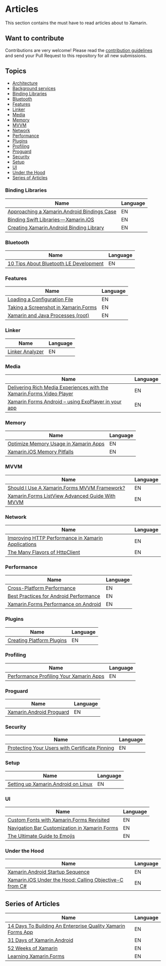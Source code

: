 # Articles

This section contains the must have to read articles about to Xamarin.

## Want to contribute

Contributions are very welcome! Please read the [contribution guidelines](contributing-guidelines.md) and send your Pull Request to this repository for all new submissions.

## Topics

  - [Architecture](article-topics/Architecture.md)
  - [Background services](article-topics/Background-services.md)
  - [Binding Libraries](#binding-libraries)
  - [Bluetooth](#bluetooth)
  - [Features](#features)
  - [Linker](#linker)
  - [Media](#media)
  - [Memory](#memory)
  - [MVVM](#mvvm)
  - [Network](#network)
  - [Performance](#performance)
  - [Plugins](#plugins)
  - [Profiling](#profiling)
  - [Proguard](#proguard)
  - [Security](#security)
  - [Setup](#setup)
  - [UI](#ui)
  - [Under the Hood](#under-the-hood)
- [Series of Articles](series-of-articles)

### Binding Libraries

Name | Language
---- | --------
[Approaching a Xamarin.Android Bindings Case](https://gist.github.com/JonDouglas/dda6d8ace7d071b0e8cb) | EN
[Binding Swift Libraries — Xamarin.iOS](https://medium.com/@Flash3001/binding-swift-libraries-xamarin-ios-ff32adbc7c76) | EN
[Creating Xamarin.Android Binding Library](https://xamarinhelp.com/creating-xamarin-android-binding-library/) | EN

### Bluetooth

Name | Language
---- | --------
[10 Tips About Bluetooth LE Development](http://www.xam-consulting.com/10-tips-about-bluetooth-le-development/) | EN

### Features

Name | Language
---- | --------
[Loading a Configuration File](https://johnthiriet.com/xamarin-loading-a-configuration-file/) | EN
[Taking a Screenshot in Xamarin.Forms](https://xamarinhelp.com/taking-a-screenshot-in-xamarin-forms/) | EN
[Xamarin and Java Processes (root)](https://blog.ostebaronen.dk/2018/07/xamarin-and-java-processes.html) | EN

### Linker

Name | Language
---- | --------
[Linker Analyzer](https://www.jon-douglas.com/2017/09/22/linker-analyzer/) | EN

### Media

Name | Language
---- | --------
[Delivering Rich Media Experiences with the Xamarin.Forms Video Player](https://blog.xamarin.com/delivering-rich-media-experiences-xamarin-forms-video-player/) | EN
[Xamarin Forms Android – using ExoPlayer in your app](http://www.pshul.com/2018/02/09/xamarin-forms-android-using-exoplayer-in-your-app/) | EN

### Memory

Name | Language
---- | --------
[Optimize Memory Usage in Xamarin Apps](https://www.chipsncookies.com/2017/optimize-memory-usage-in-xamarin-apps/) | EN
[Xamarin.iOS Memory Pitfalls](https://thomasbandt.com/xamarinios-memory-pitfalls) | EN

### MVVM

Name | Language
---- | --------
[Should I Use A Xamarin.Forms MVVM Framework?](https://xamarinhelp.com/use-xamarin-forms-mvvm-framework/) | EN
[Xamarin.Forms ListView Advanced Guide With MVVM](https://doumer.me/xamarin-forms-listview-advanced-guide-with-mvvm/) | EN

### Network

Name | Language
---- | --------
[Improving HTTP Performance in Xamarin Applications](http://jonathanpeppers.com/Blog/improving-http-performance-in-xamarin-applications) | EN
[The Many Flavors of HttpClient](https://kerry.lothrop.de/httpclient-flavors/) | EN

### Performance

Name | Language
---- | --------
[Cross-Platform Performance](https://developer.xamarin.com/guides/cross-platform/deployment,_testing,_and_metrics/memory_perf_best_practices/) | EN
[Best Practices for Android Performance](https://developer.android.com/training/best-performance.html) | EN
[Xamarin.Forms Performance on Android](https://jonathanpeppers.com/Blog/xamarin-forms-performance-on-android) | EN

### Plugins

Name | Language
---- | --------
[Creating Platform Plugins](https://github.com/mattleibow/CreatingPlatformPlugins) | EN

### Profiling

Name | Language
---- | --------
[Performance Profiling Your Xamarin Apps](https://visualstudiomagazine.com/articles/2015/12/01/xamarin-apps.aspx) | EN

### Proguard

Name | Language
---- | --------
[Xamarin.Android Proguard](https://www.jon-douglas.com/2016/11/22/xamarin-android-proguard/) | EN

### Security

Name | Language
---- | --------
[Protecting Your Users with Certificate Pinning](https://basdecort.com/2018/07/18/protecting-your-users-with-certificate-pinning/) | EN

### Setup

Name | Language
---- | --------
[Setting up Xamarin.Android on Linux](https://github.com/0xFireball/xamarin-android-linux) | EN

### UI

Name | Language
---- | --------
[Custom Fonts with Xamarin.Forms Revisited](https://blog.verslu.is/xamarin/xamarin-forms-xamarin/custom-fonts-with-xamarin-forms-revisited/) | EN
[Navigation Bar Customization in Xamarin Forms](https://www.xamboy.com/2017/12/06/navigation-bar-customization-in-xamarin-forms/) | EN
[The Ultimate Guide to Emojis](https://smellyc0de.wordpress.com/2018/04/07/the-ultimate-guide-to-emojis/) | EN

### Under the Hood

Name | Language
---- | --------
[Xamarin.Android Startup Sequence](https://xamarinhelp.com/xamarin-android-startup-sequence/) | EN
[Xamarin.iOS Under the Hood: Calling Objective-C from C#](https://jonathanpeppers.com/Blog/xamarin-ios-under-the-hood-calling-objective-c-from-csharp) | EN

## Series of Articles

Name | Language
---- | --------
[14 Days To Building An Enterprise Quality Xamarin Forms App](http://xamarinhelp.com/14-days-to-building-an-enterprise-quality-xamarin-forms-app/) | EN
[31 Days of Xamarin.Android](https://blog.falafel.com/31-days-of-xamarin-android/) | EN
[52 Weeks of Xamarin](http://jesseliberty.com/?s=52+weeks+of+xamarin) | EN
[Learning Xamarin.Forms](http://jesseliberty.com/?s=Learning+Xamarin.Forms) | EN
